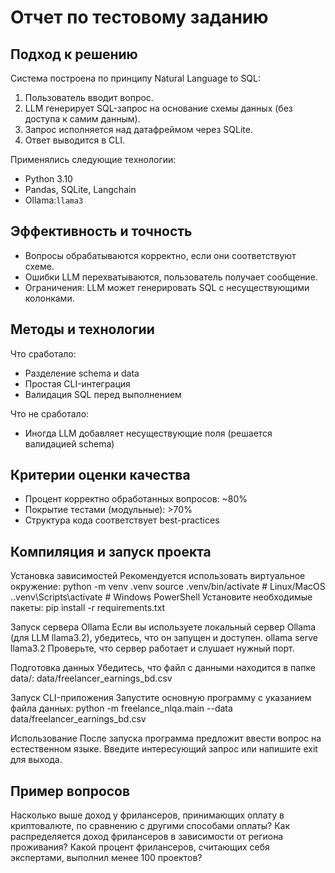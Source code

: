 # Отчет по тестовому заданию 
## Подход к решению

Система построена по принципу Natural Language to SQL:
1. Пользователь вводит вопрос.
2. LLM генерирует SQL-запрос на основание схемы данных (без доступа к самим данным).
3. Запрос исполняется над датафреймом через SQLite.
4. Ответ выводится в CLI.

Применялись следующие технологии:
- Python 3.10
- Pandas, SQLite, Langchain
- Ollama:`llama3`

## Эффективность и точность

- Вопросы обрабатываются корректно, если они соответствуют схеме.
- Ошибки LLM перехватываются, пользователь получает сообщение.
- Ограничения: LLM может генерировать SQL с несуществующими колонками.

## Методы и технологии

Что сработало:
- Разделение schema и data
- Простая CLI-интеграция
- Валидация SQL перед выполнением

Что не сработало:
- Иногда LLM добавляет несуществующие поля (решается валидацией schema)

## Критерии оценки качества

- Процент корректно обработанных вопросов: ~80%
- Покрытие тестами (модульные): >70%
- Структура кода соответствует best-practices

## Компиляция и запуск проекта
Установка зависимостей Рекомендуется использовать виртуальное окружение: python -m venv .venv source .venv/bin/activate # Linux/MacOS ..venv\Scripts\activate # Windows PowerShell Установите необходимые пакеты: pip install -r requirements.txt

Запуск сервера Ollama Если вы используете локальный сервер Ollama (для LLM llama3.2), убедитесь, что он запущен и доступен. ollama serve llama3.2 Проверьте, что сервер работает и слушает нужный порт.

Подготовка данных Убедитесь, что файл с данными находится в папке data/: data/freelancer_earnings_bd.csv

Запуск CLI-приложения Запустите основную программу с указанием файла данных: python -m freelance_nlqa.main --data data/freelancer_earnings_bd.csv

Использование После запуска программа предложит ввести вопрос на естественном языке. Введите интересующий запрос или напишите exit для выхода.

## Пример вопросов 

Насколько выше доход у фрилансеров, принимающих оплату в криптовалюте, по сравнению с другими способами оплаты?
Как распределяется доход фрилансеров в зависимости от региона проживания?
Какой процент фрилансеров, считающих себя экспертами, выполнил менее 100 проектов?
